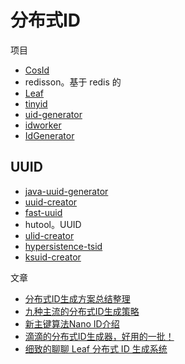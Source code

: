 # 分布式ID

项目

* [CosId](https://github.com/Ahoo-Wang/CosId)
* redisson。基于 redis 的
* [Leaf](https://github.com/Meituan-Dianping/Leaf)
* [tinyid](https://github.com/didi/tinyid)
* [uid-generator](https://github.com/baidu/uid-generator)
* [idworker](https://github.com/imadcn/idworker)
* [IdGenerator](https://github.com/yitter/IdGenerator)

## UUID

* [java-uuid-generator](https://github.com/cowtowncoder/java-uuid-generator)
* [uuid-creator](https://github.com/f4b6a3/uuid-creator)
* [fast-uuid](https://github.com/jchambers/fast-uuid)
* hutool。UUID
* [ulid-creator](https://github.com/f4b6a3/ulid-creator)
* [hypersistence-tsid](https://github.com/vladmihalcea/hypersistence-tsid)
* [ksuid-creator](https://github.com/f4b6a3/ksuid-creator)

文章

* [分布式ID生成方案总结整理](https://mp.weixin.qq.com/s/CDlK6W4NnZwqg3kUpC2NZw?version=4.1.10.99312&platform=mac&nwr_flag=1#wechat_redirect)
* [九种主流的分布式ID生成策略](https://mp.weixin.qq.com/s?__biz=MzkxNTU3MzY0OA==&mid=2247484226&idx=1&sn=e51230f539aab93dd15f33e121a10a13&chksm=c0219ef0c726886cc60db650ab08746d8a70e413df873d72f7fcc39aa1c9dafb8d7d484d4398&mpshare=1&scene=1&srcid=0609m34s6bYyHfAlO8U526CC&sharer_shareinfo=f55d4b1718cdbb253a674ae3ff017779&sharer_shareinfo_first=8b8adbb018a1265f856910dfb2bccef2&version=4.1.10.99312&platform=mac&nwr_flag=1#wechat_redirect)
* [新主键算法Nano ID介绍](https://mp.weixin.qq.com/s?__biz=MzU1NTU5MDgwNQ==&mid=2247484171&idx=2&sn=9f4aac1484fb01891934c848174bac61&chksm=fa2a60110f181a68bfae1cac9363aaaf86ee2d411a50549f2776dd8d8d3ceff184e5087c5d73&mpshare=1&scene=1&srcid=0525b2RFYRgtFsx3Xdk7wN51&sharer_shareinfo=cd32060e873fb99dfd207502d3df3f24&sharer_shareinfo_first=353de6ec54249c05ed5c8fe9edf520c4&version=4.1.10.99312&platform=mac&nwr_flag=1#wechat_redirect)
* [滴滴的分布式ID生成器，好用的一批！](https://mp.weixin.qq.com/s?__biz=MzUzMTA2NTU2Ng==&mid=2247579441&idx=2&sn=b1321eb1a7bdacc356d5822428f0a4ea&chksm=fbb5a8e48b5d091b969c8400336333ecb76c7ebcf6529a4f1155960133cf377a89961df9439b&mpshare=1&scene=1&srcid=1017IdVKGAGdAjg8BBia7fBo&sharer_shareinfo=a5a2e5e41015f1c03212822d3a30ddc1&sharer_shareinfo_first=11bda4bdc84057cb10a71312dd0d1c0e&version=4.1.10.99312&platform=mac&nwr_flag=1#wechat_redirect)
* [细致的聊聊 Leaf 分布式 ID 生成系统](https://mp.weixin.qq.com/s/6puIvMEsnEAv5dyGR9g8-g?version=4.1.10.99312&platform=mac&nwr_flag=1#wechat_redirect)
